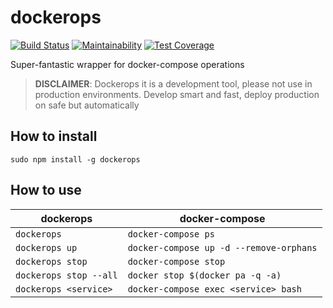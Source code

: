 # dockerops

[![Build Status](https://travis-ci.org/javanile-bot/dockerops.svg?branch=master)](https://travis-ci.org/javanile-bot/dockerops)
[![Maintainability](https://api.codeclimate.com/v1/badges/0d76f0f853fa588d8a53/maintainability)](https://codeclimate.com/github/javanile-bot/dockerops/maintainability)
[![Test Coverage](https://api.codeclimate.com/v1/badges/0d76f0f853fa588d8a53/test_coverage)](https://codeclimate.com/github/javanile-bot/dockerops/test_coverage)

Super-fantastic wrapper for docker-compose operations

> **DISCLAIMER**: Dockerops it is a development tool, please not use in production environments.
> Develop smart and fast, deploy production on safe but automatically

## How to install

```
sudo npm install -g dockerops
```

## How to use

|  dockerops              |  docker-compose                         |
|-------------------------|-----------------------------------------|
| `dockerops`             | `docker-compose ps`                     |
| `dockerops up`          | `docker-compose up -d --remove-orphans` |
| `dockerops stop`        | `docker-compose stop`                   |
| `dockerops stop --all`  | `docker stop $(docker pa -q -a)`        |
| `dockerops <service>`   | `docker-compose exec <service> bash`    |
